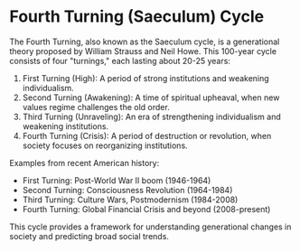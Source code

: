# Fourth Turning (Saeculum) Cycle

The Fourth Turning, also known as the Saeculum cycle, is a generational theory proposed by William Strauss and Neil Howe. This 100-year cycle consists of four "turnings," each lasting about 20-25 years:

1. First Turning (High): A period of strong institutions and weakening individualism.
2. Second Turning (Awakening): A time of spiritual upheaval, when new values regime challenges the old order.
3. Third Turning (Unraveling): An era of strengthening individualism and weakening institutions.
4. Fourth Turning (Crisis): A period of destruction or revolution, when society focuses on reorganizing institutions.

Examples from recent American history:

- First Turning: Post-World War II boom (1946-1964)
- Second Turning: Consciousness Revolution (1964-1984)
- Third Turning: Culture Wars, Postmodernism (1984-2008)
- Fourth Turning: Global Financial Crisis and beyond (2008-present)

This cycle provides a framework for understanding generational changes in society and predicting broad social trends.
